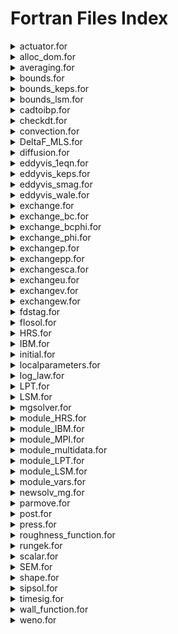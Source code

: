 # Fortran Files Index

<details>

<summary>actuator.for</summary>

nn_**Purpose:**_ Computational method to represent an array of turbines for a lower cost.

_**Difficulty:**_ Hard | _**The user change likelihood:**_ Unlikely

_**Subroutines:**_

* act\_line\_vatt\_geom
* act\_line\_vatt
* act\_line\_geom
* actuatorline\_initial
* actuatorline
* actuatorline\_FEM

</details>

<details>

<summary>alloc_dom.for</summary>

_**Purpose:**_ Create the computational domain based on infodom.cin and mdmap.cin.

_**Difficulty:**_ Medium | _**The user change likelihood:**_ Very Unlikely

_**Subroutines:**_

* alloc\_dom
* read\_mdmap
* read\_infodom
* datainfo

</details>

<details>

<summary>averaging.for</summary>

_**Purpose:**_ Average all the flow field variables.

_**Difficulty:**_ Easy | _**The user change likelihood:**_ Unlikely

_**Subroutines:**_

* update\_mean
* add\_noise

</details>

<details>

<summary>bounds.for</summary>

_**Purpose:**_ Specific boundary conditions are applied to the flow field.

_**Difficulty:**_ Easy | _**The user change likelihood:**_ Very Likely

_**Subroutines:**_

* boundu
* boundv
* boundw
* boundcoeff

</details>

<details>

<summary>bounds_keps.for</summary>

_**Purpose:**_ Specify boundary conditions for RANS simulations.

_**Difficulty:**_ Easy | _**The user change likelihood:**_ Unlikely

_**Subroutines:**_

* boundksgs
* boundeps

</details>

<details>

<summary>bounds_lsm.for</summary>

_**Purpose:**_ Specify the boundary conditions for LSM simulations.

_**Difficulty:**_ Medium | _**The user change likelihood:**_ Likely

_**Subroutines:**_

* bound\_lsm

</details>

<details>

<summary>cadtoibp.for</summary>

_**Purpose:**_ Transform GMsh (.msh) or CAD (.STEP) into Hydro3D geometric file.

_**Difficulty:**_ High | _**The user change likelihood:**_ Very Unlikely

_**Subroutines:**_

*

</details>

<details>

<summary>checkdt.for</summary>

_**Purpose:**_ Check the CFL and adapt the time step size if set up as variable in control.cin

_**Difficulty:**_ Medium | _**The user change likelihood:**_ Very Unlikely

_**Subroutines:**_

* checkdt

</details>

<details>

<summary>convection.for</summary>

_**Purpose:**_ Numerical discretization of the convection term N-S.

_**Difficulty:**_ Medium | _**The user change likelihood:**_ Very Unlikely

_**Subroutines:**_

* convection

</details>

<details>

<summary>DeltaF_MLS.for</summary>

_**Purpose:**_ Calculate the delta interpolation function to couple Lagrangian points and the Eulerian mesh.

_**Difficulty:**_ Medium | _**The user change likelihood:**_ Very Unlikely

_**Subroutines:**_

* shapefunction\_mls
* kerneltododer
* forma3dder
* Back\_Substitution

</details>

<details>

<summary>diffusion.for</summary>

_**Purpose:**_ Numerical discretization of the diffusion term N-S.

_**Difficulty:**_ Medium | _**The user change likelihood:**_ Very Unlikely

_**Subroutines:**_

* diffusion

</details>

<details>

<summary>eddyvis_1eqn.for</summary>

_**Purpose:**_ Calculate the SGS viscosity created by the turbulence lower than the filter. Using the one-equation.

_**Difficulty:**_ Medium | _**The user change likelihood:**_ Very Unlikely

_**Subroutines:**_

* eddyv\_1eqn

</details>

<details>

<summary>eddyvis_keps.for</summary>

_**Purpose:**_ Calculate the SGS viscosity created by the turbulence lower than the filter. For RANS.

_**Difficulty:**_ Medium | _**The user change likelihood:**_ Very Unlikely

_**Subroutines:**_

* eddyv\_keps
* eddyv\_k
* eddyv\_eps

</details>

<details>

<summary>eddyvis_smag.for</summary>

_**Purpose:**_ Calculate the SGS viscosity created by the turbulence lower than the filter. Using the Smagorosky equation.

_**Difficulty:**_ Medium | _**The user change likelihood:**_ Very Unlikely

_**Subroutines:**_

* eddyv\_smag
* tauw\_noslip

</details>

<details>

<summary>eddyvis_wale.for</summary>

_**Purpose:**_ Calculate the SGS viscosity created by the turbulence lower than the filter. Using the WALE algorithm.

_**Difficulty:**_ Medium | _**The user change likelihood:**_ Very Unlikely

_**Subroutines:**_

* eddyv\_wale

</details>

<details>

<summary>exchange.for</summary>

_**Purpose:**_ Menu to select the variable to exchange between the ghost-cell using MPI.

_**Difficulty:**_ Medium | _**The user change likelihood:**_ Unlikely

_**Subroutines:**_

* exchange
* exchangesmlvl

</details>

<details>

<summary>exchange_bc.for</summary>

_**Purpose:**_ Used for periodic boundaries to exchange data between the inlet and outlet of the main domain.

_**Difficulty:**_ High | _**The user change likelihood:**_ Very Unlikely

_**Subroutines:**_

* exchange\_bc

</details>

<details>

<summary>exchange_bcphi.for</summary>

_**Purpose:**_ Used for periodic boundaries to exchange free-surface data between the inlet and outlet of the main domain.

_**Difficulty:**_ High | _**The user change likelihood:**_ Very Unlikely

_**Subroutines:**_

* exchange\_bcphi

</details>

<details>

<summary>exchange_phi.for</summary>

_**Purpose:**_ Exchange the phi variable (free-surface) between the neighbouring subdomain ghost-cells using the MPI.

_**Difficulty:**_ High | _**The user change likelihood:**_ Very Unlikely

_**Subroutines:**_

* exchange\_phi

</details>

<details>

<summary>exchangep.for</summary>

_**Purpose:**_ Exchange the p variable (pressure) between the neighbouring subdomain ghost-cells using the MPI.

_**Difficulty:**_ High | _**The user change likelihood:**_ Very Unlikely

_**Subroutines:**_

* exchangep

</details>

<details>

<summary>exchangepp.for</summary>

_**Purpose:**_ Exchange the pp variable (pseudo-pressure) between the neighbouring subdomain ghost-cells using the MPI.

_**Difficulty:**_ High | _**The user change likelihood:**_ Very Unlikely

_**Subroutines:**_

* exchangepp
* exchbc\_mgpp

</details>

<details>

<summary>exchangesca.for</summary>

_**Purpose:**_ Exchange the sca variable (scalar) between the neighbouring subdomain ghost-cells using the MPI.

_**Difficulty:**_ High | _**The user change likelihood:**_ Very Unlikely

_**Subroutines:**_

* exchangesca

</details>

<details>

<summary>exchangeu.for</summary>

_**Purpose:**_ Exchange the u variable (streamwise-velocity) between the neighbouring subdomain ghost-cells using the MPI.

_**Difficulty:**_ High | _**The user change likelihood:**_ Very Unlikely

_**Subroutines:**_

* exchangeu

</details>

<details>

<summary>exchangev.for</summary>

_**Purpose:**_ Exchange the v variable (spanwise-velocity) between the neighbouring subdomain ghost-cells using the MPI.

_**Difficulty:**_ High | _**The user change likelihood:**_ Very Unlikely

_**Subroutines:**_

* exchangev

</details>

<details>

<summary>exchangew.for</summary>

_**Purpose:**_ Exchange the w variable (vertical-velocity) between the neighbouring subdomain ghost-cells using the MPI.

_**Difficulty:**_ High | _**The user change likelihood:**_ Very Unlikely

_**Subroutines:**_

* exchangew

</details>

<details>

<summary>fdstag.for</summary>

_**Purpose:**_ The main skeleton of the code to run the simulations.

_**Difficulty:**_ Easy | _**The user change likelihood:**_ Very Likely

</details>

<details>

<summary>flosol.for</summary>

_**Purpose:**_ Squeletton to run each time-step.

_**Difficulty:**_ Easy | _**The user change likelihood:**_ Very Likely

_**Subroutines:**_

* flosol

</details>

<details>

<summary>HRS.for</summary>

_**Purpose:**_ Prescribe mass inflow or outflow at a specific domain location.

_**Difficulty:**_ Medium | _**The user change likelihood:**_ Likely

</details>

<details>

<summary>IBM.for</summary>

_**Purpose:**_ Perform the IBM to enforce a no-slip condition at the Lagrangian boundary of a geometry.

_**Difficulty:**_ High | _**The user change likelihood:**_ Unlikely

_**Subroutines:**_

* imb\_initial
* imb\_alpha0
* parloc\_initial
* ib\_previous
* ibm
* partloc
* deltah
* imb\_openmp
* caldrag
* imb\_pressure
* imb\_fem
* imb\_fem\_oneblade
* imb\_vel\_zero
* imb\_averaging

</details>

<details>

<summary>initial.for</summary>

_**Purpose:**_ Initialise most of the variable and initial field conditions of the simulation.

_**Difficulty:**_ Medium | _**The user change likelihood:**_ Very Likely

_**Subroutines:**_

* read\_control
* initial
* iniflux
* correctoutflux
* initflowfield

</details>

<details>

<summary>localparameters.for</summary>

_**Purpose:**_ Evaluate the multigrid level at which the simulation can be run. Check the LMR mapping.

_**Difficulty:**_ Medium | _**The user change likelihood:**_ Very Unlikely

_**Subroutines:**_

* localparameter

</details>

<details>

<summary>log_law.for</summary>

_**Purpose:**_ Provide log\_law boundary condition at each time step.

_**Difficulty:**_ Medium | _**The user change likelihood:**_ Unlikely

_**Subroutines:**_

* log\_law

</details>

<details>

<summary>LPT.for</summary>

_**Purpose:**_ Initialise and perform the calculation for Lagrangian particles.

_**Difficulty:**_ High | _**The user change likelihood:**_ Unlikely

_**Subroutines:**_

* alloc\_pt
* release\_pt
* init\_particle
* tecplot
* tecparticle
* particle\_tracking
* final\_lpt
* mpi\_pt

</details>

<details>

<summary>LSM.for</summary>

_**Purpose:**_ Initialise and perform the free-surface calculation at each time step.

_**Difficulty:**_ High | _**The user change likelihood:**_ Unlikely

_**Subroutines:**_

* read\_lsm\_input\_data
* initial\_lsm\_3d\_channel
* lsm\_3d
* dphi\_a\_v\_3d
* tvd\_rk\_reinit
* dphi\_for\_reinit
* hj\_weno\_dxplus\_3d
* hj\_weno\_dxminus\_3d
* hj\_weno\_dyplus\_3d
* hj\_weno\_dyminus\_3d
* hj\_weno\_dzplus\_3d
* hj\_weno\_dzminus\_3d
* heaviside

</details>

<details>

<summary>mgsolver.for</summary>

_**Purpose:**_ Calculate the pressure from the velocity field using the poisson-pressure solver.

_**Difficulty:**_ High | _**The user change likelihood:**_ Unlikely

_**Subroutines:**_

* coef
* mgkcyc
* mgrelax
* mgrestr
* mgcorr
* mgbound

</details>

<details>

<summary>module_HRS.for</summary>

_**Purpose:**_ Declare global variables for the HRS.

_**Difficulty:**_ Easy | _**The user change likelihood:**_ Very Likely

_**Subroutines:**_

*

</details>

<details>

<summary>module_IBM.for</summary>

_**Purpose:**_ Declare global variables for the IBM.

_**Difficulty:**_ Easy | _**The user change likelihood:**_ Very Likely

</details>

<details>

<summary>module_MPI.for</summary>

_**Purpose:**_ Declare and initialise global variables for the MESSAGE PASSING INTERFACE.

_**Difficulty:**_ Easy | _**The user change likelihood:**_ Very Likely

</details>

<details>

<summary>module_multidata.for</summary>

_**Purpose:**_ Declare the eulerian structure dom(ib) variables.

_**Difficulty:**_ Easy | _**The user change likelihood:**_ Very Likely

</details>

<details>

<summary>module_LPT.for</summary>

_**Purpose:**_ Declare global variables for the LPT.

_**Difficulty:**_ Easy | _**The user change likelihood:**_ Very Likely

</details>

<details>

<summary>module_LSM.for</summary>

_**Purpose:**_ Declare global variables for the LSM.

_**Difficulty:**_ Easy | _**The user change likelihood:**_ Very Likely

</details>

<details>

<summary>module_vars.for</summary>

_**Purpose:**_ Declare global variables for the basic simulations.

_**Difficulty:**_ Easy | _**The user change likelihood:**_ Very Likely

</details>

<details>

<summary>newsolv_mg.for</summary>

_**Purpose:**_ Run iteratively the poisson-pressure solver, and export the step print.

_**Difficulty:**_ Very High | _**The user change likelihood:**_ Very Unlikely

</details>

<details>

<summary>parmove.for</summary>

_**Purpose:**_ Calculation for the bed sedimentation.

_**Difficulty:**_ High | _**The user change likelihood:**_ Unlikely

</details>

<details>

<summary>post.for</summary>

_**Purpose:**_ Export all the data files of the simulation.

_**Difficulty:**_ Easy | _**The user change likelihood:**_ Very Likely

</details>

<details>

<summary>press.for</summary>

_**Purpose:**_ Calculate the fractional-step velocity after the pressure-solver. Performed SIP solver.

_**Difficulty:**_ Medium | _**The user change likelihood:**_ Unlikely

</details>

<details>

<summary>roughness_function.for</summary>

_**Purpose:**_ Calculate the roughness function for porous beds.

_**Difficulty:**_ Medium | _**The user change likelihood:**_ Very Unlikely

</details>

<details>

<summary>rungek.for</summary>

_**Purpose:**_ Numerical method for convection and diffusion spatial terms.

_**Difficulty:**_ High | _**The user change likelihood:**_ Very Unlikely

</details>

<details>

<summary>scalar.for</summary>

_**Purpose:**_ Initial and perform the calculation for the scalar fields.

_**Difficulty:**_ High | _**The user change likelihood:**_ Likely

</details>

<details>

<summary>SEM.for</summary>

_**Purpose:**_ Initialise and perform calculations for SEM.

_**Difficulty:**_ High | _**The user change likelihood:**_ Unlikely

</details>

<details>

<summary>shape.for</summary>

_**Purpose:**_ Create specific shapes geometry.

_**Difficulty:**_ Medium | _**The user change likelihood:**_ Unlikely

</details>

<details>

<summary>sipsol.for</summary>

_**Purpose:**_ Perform Stone Implicit Pressure solver.

_**Difficulty:**_ Very High | _**The user change likelihood:**_ Very Unlikely

</details>

<details>

<summary>timesig.for</summary>

_**Purpose:**_ Export the variables for each probe.

_**Difficulty:**_ Easy | _**The user change likelihood:**_ Likely

</details>

<details>

<summary>wall_function.for</summary>

_**Purpose:**_ Calculate wall-function boundary conditions.

_**Difficulty:**_ Easy | _**The user change likelihood:**_ Unlikely

</details>

<details>

<summary>weno.for</summary>

_**Purpose:**_ Perform the WENO differencing scheme.

_**Difficulty:**_ Very High | _**The user change likelihood:**_ Very Unlikely

</details>
